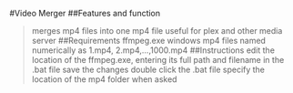 #Video Merger
##Features and function
> merges mp4 files into one mp4 file
> useful for plex and other media server
##Requirements
> ffmpeg.exe
> windows
> mp4 files named numerically as 1.mp4, 2.mp4,...,1000.mp4
##Instructions
> edit the location of the ffmpeg.exe, entering its full path and filename in the .bat file
> save the changes
> double click the .bat file
> specify the location of the mp4 folder when asked
